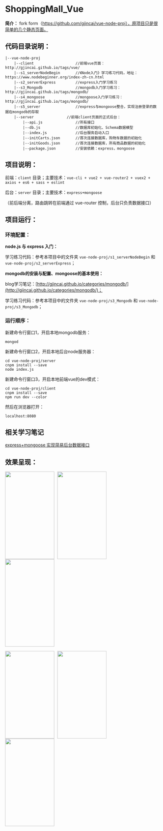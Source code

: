 # ShoppingMall_Vue

**简介：**
fork form（https://github.com/gjincai/vue-node-proj），原项目只是很简单的几个静态页面。

## 代码目录说明：

```
|--vue-node-proj
    |--client                   //前端vue页面：http://gjincai.github.io/tags/vue/
    |--s1_serverNodeBegin       //《Node入门》学习练习代码，地址：https://www.nodebeginner.org/index-zh-cn.html
    |--s2_serverExpress         //express入门学习练习
    |--s3_Mongodb               //mongodb入门学习练习：http://gjincai.github.io/tags/mongodb/
    |--s4_mongoose              //mongoose入门学习练习：http://gjincai.github.io/tags/mongodb/
    |--s5_server                //express与mongoose整合，实现注册登录的数据在mongodb的存取
    |--server               //前端client页面的正式后台：
        |--api.js               //所有接口
        |--db.js                //数据库初始化、Schema数据模型
        |--index.js             //后台服务启动入口
        |--initCarts.json       //首次连接数据库，购物车数据的初始化
        |--initGoods.json       //首次连接数据库，所有商品数据的初始化
        |--package.json         //安装依赖：express，mongoose
```

## 项目说明：

前端：`client` 目录；主要技术：`vue-cli + vue2 + vue-router2 + vuex2 + axios + es6 + sass + eslint`

后台：`server` 目录；主要技术：`express+mongoose`

（前后端分离，路由跳转在前端通过 vue-router 控制，后台只负责数据接口）

## 项目运行：
### 环境配置：
**node.js 与 express 入门：**

学习练习代码：参考本项目中的文件夹 `vue-node-proj/s1_serverNodeBegin` 和 `vue-node-proj/s2_serverExpress`；

**mongodb的安装与配置、mongoose的基本使用：**

blog学习笔记：[http://gjincai.github.io/categories/mongodb/](http://gjincai.github.io/categories/mongodb/)；

学习练习代码：参考本项目中的文件夹 `vue-node-proj/s3_Mongodb` 和 `vue-node-proj/s3_Mongodb`；

### 运行顺序：

新建命令行窗口1，开启本地mongodb服务：

```
mongod
```

新建命令行窗口2，开启本地后台node服务器：

```
cd vue-node-proj/server
cnpm install --save
node index.js
```

新建命令行窗口3，开启本地前端vue的dev模式：

```
cd vue-node-proj/client
cnpm install --save
npm run dev --color
```

然后在浏览器打开：

```
localhost:8080
```

## 相关学习笔记
[express+mongoose 实现简易后台数据接口](http://gjincai.github.io/2017/07/26/express-mongoose-%E5%AE%9E%E7%8E%B0%E7%AE%80%E6%98%93%E5%90%8E%E5%8F%B0%E6%95%B0%E6%8D%AE%E6%8E%A5%E5%8F%A3/)

## 效果呈现：

<img src="http://ohe5avf3y.bkt.clouddn.com/pro/vue-node/vue-node-proj/pro-vue-node-show1.jpeg" width="160px" height="285px" style="display:inline-block;margin-right:10px" /><img src="http://ohe5avf3y.bkt.clouddn.com/pro/vue-node/vue-node-proj/pro-vue-node-show2.jpeg" width="160px" height="285px" style="display:inline-block;margin-right:10px" /><img src="http://ohe5avf3y.bkt.clouddn.com/pro/vue-node/vue-node-proj/pro-vue-node-show3.jpeg" width="160px" height="285px" style="display:inline-block;margin-right:10px" />

<img src="http://ohe5avf3y.bkt.clouddn.com/pro/vue-node/vue-node-proj/pro-vue-node-show4.jpeg" width="160px" height="285px" style="display:inline-block;margin-right:10px" /><img src="http://ohe5avf3y.bkt.clouddn.com/pro/vue-node/vue-node-proj/pro-vue-node-show5.jpeg" width="160px" height="285px" style="display:inline-block;margin-right:10px" /><img src="http://ohe5avf3y.bkt.clouddn.com/pro/vue-node/vue-node-proj/pro-vue-node-show6.jpeg" width="160px" height="285px" style="display:inline-block;margin-right:10px" />

